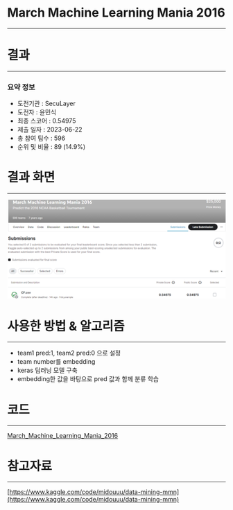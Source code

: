 # March Machine Learning Mania 2016
-----------------------------------
# 결과
-----------------------------------
### 요약 정보
  * 도전기관 : SecuLayer
  * 도전자 : 윤민식
  * 최종 스코어 : 0.54975
  * 제출 일자 : 2023-06-22
  * 총 참여 팀수 : 596
  * 순위 및 비율 : 89 (14.9%)
# 결과 화면
-----------------------------------
![score](./img/score.PNG)
# 사용한 방법 & 알고리즘
----------------------------------
  * team1 pred:1, team2 pred:0 으로 설정
  * team number를 embedding
  * keras 딥러닝 모델 구축
  * embedding한 값을 바탕으로 pred 값과 함께 분류 학습
# 코드
----------------------------------
[March_Machine_Learning_Mania_2016](./March_Machine_Learning_Mania_2016.ipynb)
# 참고자료
----------------------------------
[https://www.kaggle.com/code/midouuu/data-mining-mmn](https://www.kaggle.com/code/midouuu/data-mining-mmn)
